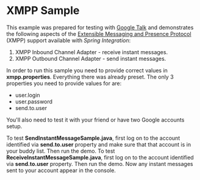 XMPP Sample
===========

This example was prepared for testing with [Google Talk][] and demonstrates the following aspects of the [Extensible Messaging and Presence Protocol][] (XMPP) support available with *Spring Integration*:

1. XMPP Inbound Channel Adapter - receive instant messages.
2. XMPP Outbound Channel Adapter - send instant messages.

In order to run this sample you need to provide correct values in **xmpp.properties**.
Everything there was already preset. The only 3 properties you need to provide values for are:

* user.login
* user.password
* send.to.user
	
You'll also need to test it with your friend or have two Google accounts setup.

To test **SendInstantMessageSample.java**, first log on to the account identified via **send.to.user** property and make sure that that account is in your buddy list. Then run the demo.
To test **ReceiveInstantMessageSample.java**, first log on to the account identified via **send.to.user** property. Then run the demo. Now any instant messages sent to your account appear in the console.

[Google Talk]: https://www.google.com/talk/
[Extensible Messaging and Presence Protocol]: https://en.wikipedia.org/wiki/Extensible_Messaging_and_Presence_Protocol

